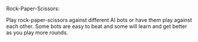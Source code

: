 Rock-Paper-Scissors:

Play rock-paper-scissors against different AI bots or have them play against each other. 
Some bots are easy to beat and some will learn and get better as you play more rounds.
